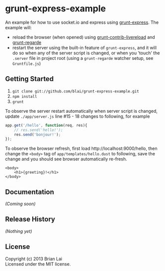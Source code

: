 # grunt-express-example

An example for how to use socket.io and express using [grunt-express](https://github.com/blai/grunt-express). The example will:

* reload the browser (when opened) using [grunt-contrib-livereload](https://github.com/gruntjs/grunt-contrib-livereload) and [grunt-regarde](https://github.com/yeoman/grunt-regarde)
* restart the server using the built-in feature of `grunt-express`, and it will do so when any of the server script is changed, or when you 'touch' the `.server` file in project root (using a `grunt-regarde` watcher setup, see `Gruntfile.js`)


## Getting Started

1. `git clone git://github.com/blai/grunt-express-example.git`
2. `npm install`
3. `grunt`

To observe the server restart automatically when server script is changed, update `./app/server.js` line #15 - 18 changes to following, for example

```javascript
app.get('/hello', function(req, res){
    // res.send('hello!');
    res.send('bonjour!');
});
```

To observe the browser refresh, first load http://localhost:9000/hello, then change the `<body>` tag of `app/templates/hello.dust` to following, save the change and you should see browser automatically re-fresh.
```
<body>
    <h1>{greeting}!</h1>
</body>
```

## Documentation
_(Coming soon)_

## Release History
_(Nothing yet)_

## License
Copyright (c) 2013 Brian Lai  
Licensed under the MIT license.
